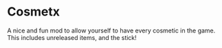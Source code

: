 # Cosmetx
A nice and fun mod to allow yourself to have every cosmetic in the game. This includes unreleased items, and the stick!

